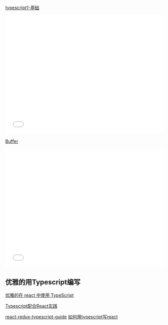 ##

<a href='/img/typescript1-基础.pdf'>typescript1-基础</a>

<embed src="/img/typescript1-基础.pdf" width="500" height="375" type="application/pdf">

<a href='/img/typescript2-进阶.pdf'>Buffer</a>

<embed src="/img/typescript2-进阶.pdf" width="500" height="375" type="application/pdf">

## 优雅的用Typescript编写

[优雅的在 react 中使用 TypeScript
](https://juejin.im/post/5bed5f03e51d453c9515e69b)

[Typescript配合React实践
](https://juejin.im/post/5bc49b59e51d450e5162d8ae)

[react-redux-typescript-guide](https://github.com/501981732/react-redux-typescript-guide)
[如何用typescript写react](https://www.zhihu.com/question/38838053)